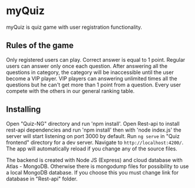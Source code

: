 
# myQuiz

myQuiz is quiz game with user registration functionality.

## Rules of the game
Only registered users can play. 
Correct answer is equal to 1 point.
Regular users can answer only once each question. After answering all the questions in category, the category will be inaccessible until the user become a VIP player.
VIP players can answering unlimited times all the questions but he can't get more than 1 point from a question.
Every user compete with the others in our general ranking table.

## Installing
Open "Quiz-NG" directory and run 'npm install'.
Open Rest-api to install rest-api dependencies and run 'npm install' then with 'node index.js' the server will start listening on port 3000 by default.
Run `ng serve` in "Quiz frontend" directory for a dev server. Navigate to `http://localhost:4200/`. The app will automatically reload if you change any of the source files.


The backend is created with Node JS (Express) and cloud database with Atlas - MongoDB.
Otherwise there is mongodump files for possibility to use a local MongoDB database. If you choose this you must change link for database in "Rest-api" folder.
